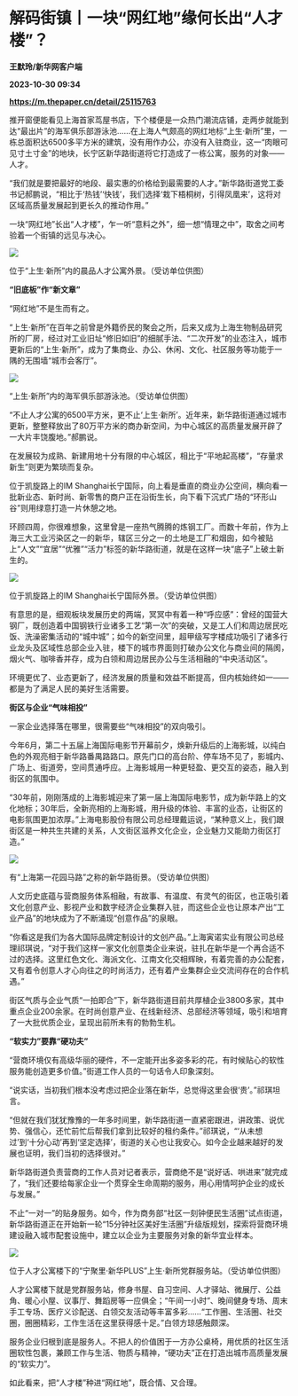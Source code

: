 # 解码街镇丨一块“网红地”缘何长出“人才楼”？
**王默玲/新华网客户端**

**2023-10-30 09:34**

**https://m.thepaper.cn/detail/25115763**

推开窗便能看见上海首家茑屋书店，下个楼便是一众热门潮流店铺，走两步就能到达“最出片”的海军俱乐部游泳池……在上海人气颇高的网红地标“上生·新所”里，一栋总面积达6500多平方米的建筑，没有用作办公，亦没有入驻商业，这一“肉眼可见寸土寸金”的地块，长宁区新华路街道将它打造成了一栋公寓，服务的对象——人才。

“我们就是要把最好的地段、最实惠的价格给到最需要的人才。”新华路街道党工委书记郝鹏说，“相比于‘热钱’‘快钱’，我们选择‘栽下梧桐树，引得凤凰来’，这将对区域高质量发展起到更长久的推动作用。”

一块“网红地”长出“人才楼”，乍一听“意料之外”，细一想“情理之中”，取舍之间考验着一个街镇的远见与决心。

![](https://imagecloud.thepaper.cn/thepaper/image/276/225/874.png)

位于“上生·新所”内的晨品人才公寓外景。（受访单位供图）

**“旧底板”作“新文章”**

“网红地”不是生而有之。

“上生·新所”在百年之前曾是外籍侨民的聚会之所，后来又成为上海生物制品研究所的厂房，经过对工业旧址“修旧如旧”的细腻手法、“二次开发”的业态注入，城市更新后的“上生·新所”，成为了集商业、办公、休闲、文化、社区服务等功能于一隅的无围墙“城市会客厅”。

![](https://imagecloud.thepaper.cn/thepaper/image/276/225/875.png)

“上生·新所”内的海军俱乐部游泳池。（受访单位供图）

“不止人才公寓的6500平方米，更不止‘上生·新所’。近年来，新华路街道通过城市更新，整整释放出了80万平方米的商办新空间，为中心城区的高质量发展开辟了一大片丰饶腹地。”郝鹏说。

在发展较为成熟、新建用地十分有限的中心城区，相比于“平地起高楼”，“存量求新生”则更为繁琐而复杂。

位于凯旋路上的IM Shanghai长宁国际，向上看是垂直的商业办公空间，横向看一批新业态、新时尚、新零售的商户正在沿街生长，向下看下沉式广场的“环形山谷”则用绿意打造一片休憩之地。

环顾四周，你很难想象，这里曾是一座热气腾腾的炼钢工厂。而数十年前，作为上海三大工业污染区之一的新华，辖区三分之一的土地是工厂和烟囱，如今被贴上“人文”“宜居”“优雅”“活力”标签的新华路街道，就是在这样一块“底子”上破土新生的。

![](https://imagecloud.thepaper.cn/thepaper/image/276/225/876.png)

位于凯旋路上的IM Shanghai长宁国际外景。（受访单位供图）

有意思的是，细观板块发展历史的两端，冥冥中有着一种“呼应感”：曾经的国营大钢厂，既创造着中国钢铁行业诸多工艺“第一次”的突破，又是工人们和周边居民吃饭、洗澡密集活动的“城中城”；如今的新空间里，超甲级写字楼成功吸引了诸多行业龙头及区域性总部企业入驻，楼下的城市界面则打破办公文化与商业间的隔阂，烟火气、咖啡香并存，成为白领和周边居民办公与生活相融的“中央活动区”。

环境更优了、业态更新了，经济发展的质量和效益不断提高，但内核始终如一——都是为了满足人民的美好生活需要。

**街区与企业“气味相投”**

一家企业选择落在哪里，很需要些“气味相投”的双向吸引。

今年6月，第二十五届上海国际电影节开幕前夕，焕新升级后的上海影城，以纯白色的外观亮相于新华路番禺路路口。原先门口的高台阶、停车场不见了，影城内、广场上、街道旁，空间贯通呼应。上海影城用一种更轻盈、更交互的姿态，融入到街区的氛围中。

“30年前，刚刚落成的上海影城迎来了第一届上海国际电影节，成为新华路上的文化地标；30年后，全新亮相的上海影城，用升级的体验、丰富的业态，让街区的电影氛围更加浓厚。”上海电影股份有限公司总经理戴运说，“某种意义上，我们跟街区是一种共生共建的关系，人文街区滋养文化企业，企业魅力又能助力街区打造。”

![](https://imagecloud.thepaper.cn/thepaper/image/276/225/877.jpg)

有“上海第一花园马路”之称的新华路街景。（受访单位供图）

人文历史底蕴与营商服务体系相融，有故事、有温度、有灵气的街区，也正吸引着文化创意产业、影视产业和数字经济企业集群入驻，而这些企业也让原本产出“工业产品”的地块成为了不断涌现“创意作品”的泉眼。

“你看这是我们为各大国际品牌定制设计的文创产品。”上海寅诺实业有限公司总经理祁琪说，“对于我们这样一家文化创意类企业来说，驻扎在新华是一个再合适不过的选择。这里红色文化、海派文化、江南文化交相辉映，有着完善的办公配套，又有着令创意人才心向往之的时尚活力，还有着产业集群企业交流间存在的合作机遇。”

街区气质与企业气质“一拍即合”下，新华路街道目前共厚植企业3800多家，其中重点企业200余家。在时尚创意产业、在线新经济、总部经济等领域，吸引和培育了一大批优质企业，呈现出前所未有的勃勃生机。

**“软实力”要靠“硬功夫”**

“营商环境仅有高级华丽的硬件，不一定能开出多姿多彩的花，有时候贴心的软性服务能创造更多价值。”街道工作人员的一句话令人印象深刻。

“说实话，当初我们根本没考虑过把企业落在新华，总觉得这里会很‘贵’。”祁琪坦言。

“但就在我们犹犹豫豫的一年多时间里，新华路街道一直紧密跟进，讲政策、说优势、强信心，还忙前忙后帮我们拿到比较好的租约条件。”祁琪说，“‘从未想过’到‘十分心动’再到‘坚定选择’，街道的关心也让我安心。如今企业越来越好的发展也证明，我们当初的选择很对。”

新华路街道负责营商的工作人员对记者表示，营商绝不是“说好话、哄进来”就完成了，“我们还要给每家企业一个贯穿全生命周期的服务，用心用情呵护企业的成长与发展。”

不止“一对一”的贴身服务。如今，作为商务部“社区一刻钟便民生活圈”试点街道，新华路街道正在开始新一轮“15分钟社区美好生活圈”升级版规划，探索将营商环境建设融入城市配套设施中，建立以企业为主要服务对象的新华宜业样本。

![](https://imagecloud.thepaper.cn/thepaper/image/276/225/878.png)

位于人才公寓楼下的“宁聚里·新华PLUS”上生·新所党群服务站。（受访单位供图）

人才公寓楼下就是党群服务站，修身书屋、自习空间、人才驿站、微展厅、公益角、暖心小屋、议事厅、舞蹈房等一应俱全；“午间一小时”、晚间健身专场、周末手工专场、医疗义诊配送、白领交友活动等丰富多彩……“工作圈、生活圈、社交圈，圈圈精彩，工作生活在这里获得感十足。”白领方琼感触颇深。

服务企业归根到底是服务人。不把人的价值困于一方办公桌椅，用优质的社区生活圈软性包裹，兼顾工作与生活、物质与精神，“硬功夫”正在打造出城市高质量发展的“软实力”。

如此看来，把“人才楼”种进“网红地”，既合情、又合理。